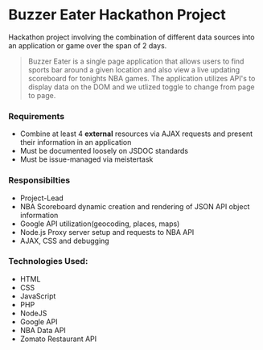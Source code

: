 # Buzzer Eater Hackathon Project

Hackathon project involving the combination of different data sources into an application or game over the span of 2 days.

> Buzzer Eater is a single page application that allows users to find sports bar around a given location and also view a live updating scoreboard for tonights NBA games. The application utilizes API's to display data on the DOM and we utlized toggle to change from page to page.

### Requirements
- Combine at least 4 **external** resources via AJAX requests and present their information in an application
- Must be documented loosely on JSDOC standards
- Must be issue-managed via meistertask 



### Responsibilties
- Project-Lead
- NBA Scoreboard dynamic creation and rendering of JSON API object information
- Google API utilization(geocoding, places, maps)
- Node.js Proxy server setup and requests to NBA API
- AJAX, CSS and debugging


### Technologies Used:
- HTML 
- CSS
- JavaScript
- PHP
- NodeJS
- Google API 
- NBA Data API
- Zomato Restaurant API
